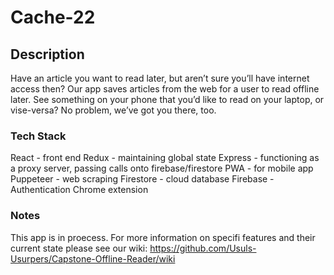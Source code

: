 # Cache-22

## Description

Have an article you want to read later, but aren’t sure you’ll have internet access then? Our app saves articles from the web for a user to read offline later. See something on your phone that you’d like to read on your laptop, or vise-versa? No problem, we’ve got you there, too. 


### Tech Stack

React - front end
Redux - maintaining global state
Express - functioning as a proxy server, passing calls onto firebase/firestore
PWA - for mobile app
Puppeteer - web scraping
Firestore - cloud database
Firebase - Authentication
Chrome extension

### Notes

This app is in proecess. For more information on specifi features and their current state please see our wiki:
https://github.com/Usuls-Usurpers/Capstone-Offline-Reader/wiki
